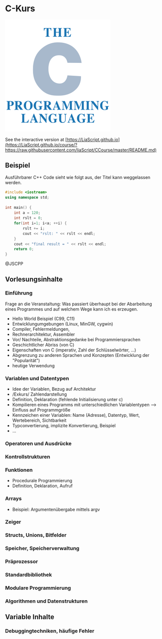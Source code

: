 <!--

author:   Sebastian Zug & André Dietrich
email:    zug@ovgu.de   & andre.dietrich@ovgu.de
version:  0.0.1
language: de
narrator: Deutsch Female

comment:  This is a very simple comment.
          Multiline is also okay.

translation: English   translation/english.md

script:   https://felixhao28.github.io/JSCPP/dist/JSCPP.es5.min.js

@JSCPP
<script>
  try {
    var output = "";
    JSCPP.run(`@code`, "", {stdio: {write: s => { output += s.replace(/\n/g, "<br>");}}});
    output;
  } catch (msg) {
    var error = new LiaError(msg, 1);
    var log = msg.match(/(.*)\nline (\d+) \(column (\d+)\):.*\n.*\n(.*)/);
    var info = log[1] + " " + log[4];

    if (info.length > 80)
      info = info.substring(0,76) + "..."

    error.add_detail(0, info, "error", log[2]-1, log[3]);

    throw error;
  }
</script>
@end
-->

# C-Kurs

![C logo](img/logo.png)

See the interactive version at
[https://LiaScript.github.io](https://LiaScript.github.io/course/?https://raw.githubusercontent.com/liaScript/CCourse/master/README.md)

## Beispiel

Ausführbarer C++ Code sieht wie folgt aus, der Titel kann weggelassen werden.


```cpp                     Sample.cpp
#include <iostream>
using namespace std;

int main() {
    int a = 120;
    int rslt = 0;
    for(int i=1; i<a; ++i) {
        rslt += i;
        cout << "rslt: " << rslt << endl;
    }
    cout << "final result = " << rslt << endl;
    return 0;
}
```
@JSCPP

## Vorlesungsinhalte

### Einführung
Frage an die Veranstaltung: Was passiert überhaupt bei der Abarbeitung eines Programmes und auf welchem Wege kann ich es erzeugen.

+ Hello World Beispiel (C99, C11)
+ Entwicklungumgebungen (Linux, MinGW, cygwin)
+ Compiler, Fehlermeldungen,
+ Rechnerarchitektur, Assembler
+ Vor/ Nachteile, Abstraktionsgedanke bei Programmiersprachen
+ Geschichtlicher Abriss (von C)
+ Eigenschaften von C (imperativ, Zahl der Schlüsselwörter, ...)
+ Abgrenzung zu anderen Sprachen und Konzepten (Entwicklung der "Popularität")
+ heutige Verwendung

### Variablen und Datentypen

+ Idee der Variablen, Bezug auf Architektur
+ /Exkurs/ Zahlendarstellung
+ Definition, Deklaration (fehlende Initialisierung unter c)
+ Kompilieren eines Programms mit unterschiedlichen Variablentypen --> Einfluss auf Programmgröße
+ Kennzeichen einer Variablen: Name (Adresse), Datentyp, Wert, Wertebereich, Sichtbarkeit
+ Typconvertierung, implizite Konvertierung, Beispiel
+ ...

### Operatoren und Ausdrücke
### Kontrollstrukturen
### Funktionen

+ Procedurale Programmierung
+ Definition, Deklaration, Aufruf

### Arrays

+ Beispiel: Argumentenübergabe mittels argv

### Zeiger
### Structs, Unions, Bitfelder
### Speicher, Speicherverwaltung
### Präprozessor
### Standardbibliothek
### Modulare Programmierung
### Algorithmen und Datenstrukturen

## Variable Inhalte
### Debuggingtechniken, häufige Fehler
###
